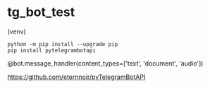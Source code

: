 # tg_bot_test

(venv)
```commandline
python -m pip install --upgrade pip
pip install pytelegrambotapi
```

@bot.message_handler(content_types=['text', 'document', 'audio'])

https://github.com/eternnoir/pyTelegramBotAPI

